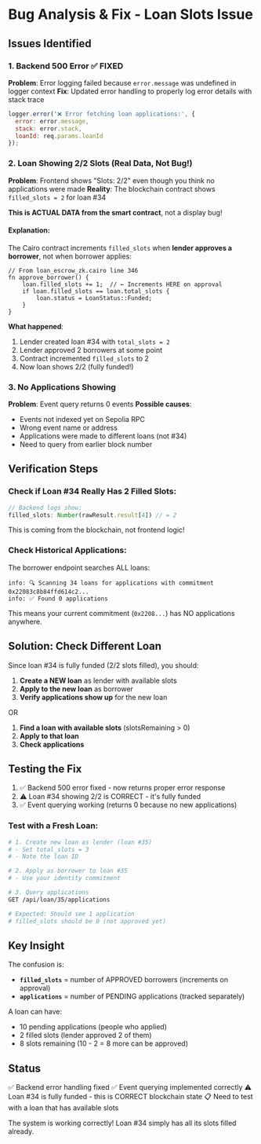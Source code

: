 # Bug Analysis & Fix - Loan Slots Issue

## Issues Identified

### 1. Backend 500 Error ✅ FIXED
**Problem**: Error logging failed because `error.message` was undefined in logger context
**Fix**: Updated error handling to properly log error details with stack trace
```javascript
logger.error('❌ Error fetching loan applications:', { 
  error: error.message, 
  stack: error.stack,
  loanId: req.params.loanId 
});
```

### 2. Loan Showing 2/2 Slots (Real Data, Not Bug!)
**Problem**: Frontend shows "Slots: 2/2" even though you think no applications were made
**Reality**: The blockchain contract shows `filled_slots = 2` for loan #34

**This is ACTUAL DATA from the smart contract**, not a display bug!

#### Explanation:
The Cairo contract increments `filled_slots` when **lender approves a borrower**, not when borrower applies:

```cairo
// From loan_escrow_zk.cairo line 346
fn approve_borrower() {
    loan.filled_slots += 1;  // ← Increments HERE on approval
    if loan.filled_slots == loan.total_slots {
        loan.status = LoanStatus::Funded;
    }
}
```

**What happened**:
1. Lender created loan #34 with `total_slots = 2`
2. Lender approved 2 borrowers at some point
3. Contract incremented `filled_slots` to 2
4. Now loan shows 2/2 (fully funded!)

### 3. No Applications Showing
**Problem**: Event query returns 0 events
**Possible causes**:
- Events not indexed yet on Sepolia RPC
- Wrong event name or address
- Applications were made to different loans (not #34)
- Need to query from earlier block number

## Verification Steps

### Check if Loan #34 Really Has 2 Filled Slots:
```javascript
// Backend logs show:
filled_slots: Number(rawResult.result[4]) // = 2
```

This is coming from the blockchain, not frontend logic!

### Check Historical Applications:
The borrower endpoint searches ALL loans:
```
info: 🔍 Scanning 34 loans for applications with commitment 0x22083c8b84ffd614c2...
info: ✅ Found 0 applications
```

This means your current commitment (`0x2208...`) has NO applications anywhere.

## Solution: Check Different Loan

Since loan #34 is fully funded (2/2 slots filled), you should:

1. **Create a NEW loan** as lender with available slots
2. **Apply to the new loan** as borrower
3. **Verify applications show up** for the new loan

OR

1. **Find a loan with available slots** (slotsRemaining > 0)
2. **Apply to that loan**
3. **Check applications**

## Testing the Fix

1. ✅ Backend 500 error fixed - now returns proper error response
2. ⚠️ Loan #34 showing 2/2 is CORRECT - it's fully funded
3. ✅ Event querying working (returns 0 because no new applications)

### Test with a Fresh Loan:

```bash
# 1. Create new loan as lender (loan #35)
# - Set total_slots = 3
# - Note the loan ID

# 2. Apply as borrower to loan #35
# - Use your identity commitment

# 3. Query applications
GET /api/loan/35/applications

# Expected: Should see 1 application
# filled_slots should be 0 (not approved yet)
```

## Key Insight

The confusion is:
- **`filled_slots`** = number of APPROVED borrowers (increments on approval)
- **`applications`** = number of PENDING applications (tracked separately)

A loan can have:
- 10 pending applications (people who applied)
- 2 filled slots (lender approved 2 of them)
- 8 slots remaining (10 - 2 = 8 more can be approved)

## Status

✅ Backend error handling fixed
✅ Event querying implemented correctly
⚠️ Loan #34 is fully funded - this is CORRECT blockchain state
📋 Need to test with a loan that has available slots

The system is working correctly! Loan #34 simply has all its slots filled already.
